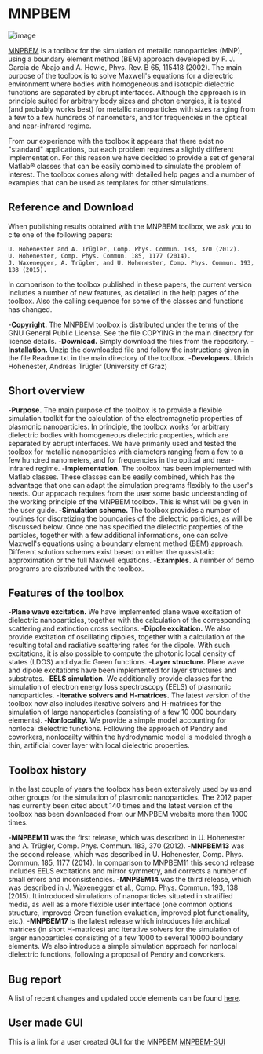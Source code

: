 # MNPBEM
![image](https://user-images.githubusercontent.com/58590846/172062164-5476601b-d9a6-4f19-bf7c-582dcbd7d0aa.png)

[MNPBEM](https://physik.uni-graz.at/de/mnpbem/) is a toolbox for the simulation of metallic nanoparticles (MNP), using a boundary element method (BEM) approach developed by F. J. Garcia de Abajo and A. Howie, Phys. Rev. B 65, 115418 (2002). The main purpose of the toolbox is to solve Maxwell's equations for a dielectric environment where bodies with homogeneous and isotropic dielectric functions are separated by abrupt interfaces. Although the approach is in principle suited for arbitrary body sizes and photon energies, it is tested (and probably works best) for metallic nanoparticles with sizes ranging from a few to a few hundreds of nanometers, and for frequencies in the optical and near-infrared regime.

From our experience with the toolbox it appears that there exist no "standard" applications, but each problem requires a slightly different implementation. For this reason we have decided to provide a set of general Matlab® classes that can be easily combined to simulate the problem of interest. The toolbox comes along with detailed help pages and a number of examples that can be used as templates for other simulations.

## **Reference and Download**

When publishing results obtained with the MNPBEM toolbox, we ask you to cite one of the following papers:

    U. Hohenester and A. Trügler, Comp. Phys. Commun. 183, 370 (2012).
    U. Hohenester, Comp. Phys. Commun. 185, 1177 (2014).
    J. Waxenegger, A. Trügler, and U. Hohenester, Comp. Phys. Commun. 193, 138 (2015).

In comparison to the toolbox published in these papers, the current version includes a number of new features, as detailed in the help pages of the toolbox. Also the calling sequence for some of the classes and functions has changed.


-**Copyright.** The MNPBEM toolbox is distributed under the terms of the GNU General Public License. See the file COPYING in the main directory for license details.
-**Download.** Simply download the files from the repository.
-**Installation.**  Unzip the downloaded file and follow the instructions given in the file Readme.txt in the main directory of the toolbox.
-**Developers.** Ulrich Hohenester, Andreas Trügler (University of Graz)

## **Short overview**

-**Purpose.** The main purpose of the toolbox is to provide a flexible simulation toolkit for the calculation of the electromagnetic properties of plasmonic nanoparticles. In principle, the toolbox works for arbitrary dielectric bodies with homogeneous dielectric properties, which are separated by abrupt interfaces. We have primarily used and tested the toolbox for metallic nanoparticles with diameters ranging from a few to a few hundred nanometers, and for frequencies in the optical and near-infrared regime.
-**Implementation.** The toolbox has been implemented with Matlab classes. These classes can be easily combined, which has the advantage that one can adapt the simulation programs flexibly to the user's needs. Our approach requires from the user some basic understanding of the working principle of the MNPBEM toolbox. This is what will be given in the user guide.
-**Simulation scheme.** The toolbox provides a number of routines for discretizing the boundaries of the dielectric particles, as will be discussed below. Once one has specified the dielectric properties of the particles, together with a few additional informations, one can solve Maxwell's equations using a boundary element method (BEM) approach. Different solution schemes exist based on either the quasistatic approximation or the full Maxwell equations.
-**Examples.** A number of demo programs are distributed with the toolbox.

## **Features of the toolbox**

-**Plane wave excitation.** We have implemented plane wave excitation of dielectric nanoparticles, together with the calculation of the corresponding scattering and extinction cross sections.
-**Dipole excitation.** We also provide excitation of oscillating dipoles, together with a calculation of the resulting total and radiative scattering rates for the dipole. With such excitations, it is also possible to compute the photonic local density of states (LDOS) and dyadic Green functions.
-**Layer structure.** Plane wave and dipole excitations have been implemented for layer structures and substrates.
-**EELS simulation.** We additionally provide classes for the simulation of electron energy loss spectroscopy (EELS) of plasmonic nanoparticles.
-**Iterative solvers and H-matrices.** The latest version of the toolbox now also includes iterative solvers and H-matrices for the simulation of large nanoparticles (consisting of a few 10 000 boundary elements).
-**Nonlocality.** We provide a simple model accounting for nonlocal dielectric functions. Following the approach of Pendry and coworkers, nonlocailty within the hydrodynamic model is modeled throgh a thin, artificial cover layer with local dielectric properties.

## **Toolbox history**

In the last couple of years the toolbox has been extensively used by us and other groups for the simulation of plasmonic nanoparticles. The 2012 paper has currently been cited about 140 times and the latest version of the toolbox has been downloaded from our MNPBEM website more than 1000 times.

-**MNPBEM11** was the first release, which was described in U. Hohenester and A. Trügler, Comp. Phys. Commun. 183, 370 (2012).
-**MNPBEM13** was the second release, which was described in U. Hohenester, Comp. Phys. Commun. 185, 1177 (2014). In comparison to MNPBEM11 this second release includes EELS excitations and mirror symmetry, and corrects a number of small errors and inconsistencies.
-**MNPBEM14** was the third release, which was described in J. Waxenegger et al., Comp. Phys. Commun. 193, 138 (2015). It introduced simulations of nanoparticles situated in stratified media, as well as a more flexible user interface (one common options structure, improved Green function evaluation, improved plot functionality, etc.).
-**MNPBEM17** is the latest release which introduces hierarchical matrices (in short H-matrices) and iterative solvers for the simulation of larger nanoparticles consisting of a few 1000 to several 10000 boundary elements. We also introduce a simple simulation approach for nonlocal dielectric functions, following a proposal of Pendry and coworkers.

## **Bug report**

A list of recent changes and updated code elements can be found [here](https://physik.uni-graz.at/mnpbem/files/bugfix.txt).

## **User made GUI**
This is a link for a user created GUI for the MNPBEM [MNPBEM-GUI](https://github.com/Nikolaos-Matthaiakakis/MNPBEM_GUI)


